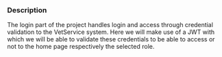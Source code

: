 ### Description
The login part of the project handles login and access through credential validation to the VetService system.
Here we will make use of a JWT with which we will be able to validate these credentials to be able to access or not to the home page respectively the selected role.

